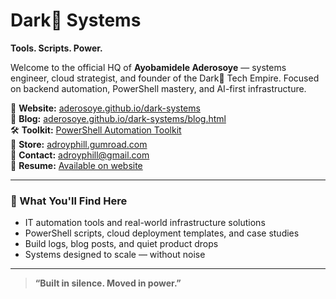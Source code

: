 # Dark👣 Systems
**Tools. Scripts. Power.**

Welcome to the official HQ of **Ayobamidele Aderosoye** — systems engineer, cloud strategist, and founder of the Dark👣 Tech Empire. Focused on backend automation, PowerShell mastery, and AI-first infrastructure.

🔗 **Website:** [aderosoye.github.io/dark-systems](https://aderosoye.github.io/dark-systems)  
📝 **Blog:** [aderosoye.github.io/dark-systems/blog.html](https://aderosoye.github.io/dark-systems/blog.html)  
🛠️ **Toolkit:** [PowerShell Automation Toolkit](https://adroyphill.gumroad.com/l/powershell-automation-toolkit)  
🛒 **Store:** [adroyphill.gumroad.com](https://adroyphill.gumroad.com)  
📧 **Contact:** [adroyphill@gmail.com](mailto:adroyphill@gmail.com)  
📂 **Resume:** [Available on website](https://aderosoye.github.io/dark-systems)

---

### 🧠 What You'll Find Here
- IT automation tools and real-world infrastructure solutions
- PowerShell scripts, cloud deployment templates, and case studies
- Build logs, blog posts, and quiet product drops
- Systems designed to scale — without noise

---

> **“Built in silence. Moved in power.”**
